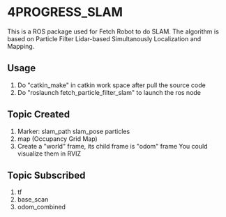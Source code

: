 # 4PROGRESS_SLAM
This is a ROS package used for Fetch Robot to do SLAM. The algorithm is based on Particle Filter Lidar-based Simultanously Localization and Mapping.
## Usage
1. Do "catkin_make" in catkin work space after pull the source code
2. Do "roslaunch fetch_particle_filter_slam" to launch the ros node
## Topic Created
1. Marker: slam_path
           slam_pose
           particles
2. map (Occupancy Grid Map)
3. Create a "world" frame, its child frame is "odom" frame
You could visualize them in RVIZ  
## Topic Subscribed
1. tf
2. base_scan
3. odom_combined
